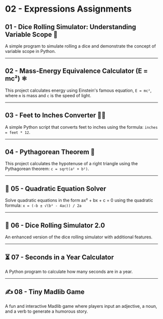 # 02 - Expressions Assignments

## 01 - Dice Rolling Simulator: Understanding Variable Scope 🎲
A simple program to simulate rolling a dice and demonstrate the concept of variable scope in Python.

---

## 02 - Mass-Energy Equivalence Calculator (E = mc²) ⚛️
This project calculates energy using Einstein's famous equation, `E = mc²`, where `m` is mass and `c` is the speed of light.

---

## 03 - Feet to Inches Converter 📏👣
A simple Python script that converts feet to inches using the formula: `inches = feet * 12`.

---

## 04 - Pythagorean Theorem 🔺
This project calculates the hypotenuse of a right triangle using the Pythagorean theorem: `c = sqrt(a² + b²)`.

---

## 🔢 05 - Quadratic Equation Solver
Solve quadratic equations in the form ax² + bx + c = 0 using the quadratic formula:
`x = (-b ± √(b² - 4ac)) / 2a`

---

## 🎲 06 - Dice Rolling Simulator 2.0
An enhanced version of the dice rolling simulator with additional features.

---

## ⏳ 07 - Seconds in a Year Calculator
A Python program to calculate how many seconds are in a year.

---

## ✍️ 08 - Tiny Madlib Game
A fun and interactive Madlib game where players input an adjective, a noun, and a verb to generate a humorous story.

